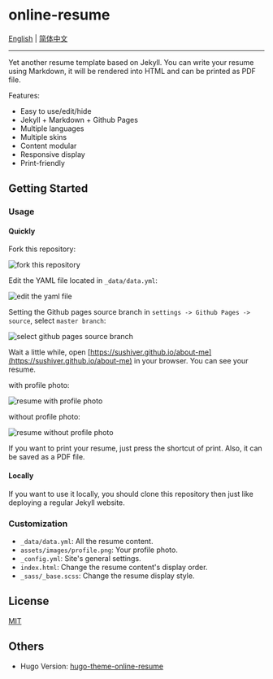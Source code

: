 # online-resume

[English](README.md) | [简体中文](README_CN.md)

---

Yet another resume template based on Jekyll. You can write your resume using Markdown, it will be rendered into HTML and can be printed as PDF file.

Features:

+ Easy to use/edit/hide
+ Jekyll + Markdown + Github Pages
+ Multiple languages
+ Multiple skins
+ Content modular
+ Responsive display
+ Print-friendly

## Getting Started

### Usage

#### Quickly

Fork this repository:

![](https://github.com/tarrex/online-resume/raw/master/assets/images/fork.png "fork this repository")

Edit the YAML file located in `_data/data.yml`:

![](https://github.com/tarrex/online-resume/raw/master/assets/images/edit.png "edit the yaml file")

Setting the Github pages source branch in `settings -> Github Pages -> source`, select `master branch`:

![](https://github.com/tarrex/online-resume/raw/master/assets/images/source.png "select github pages source branch")

Wait a little while, open [https://sushiver.github.io/about-me](https://sushiver.github.io/about-me) in your browser. You can see your resume.

with profile photo:

![](https://github.com/tarrex/online-resume/raw/master/assets/images/resume1.png "resume with profile photo")

without profile photo:

![](https://github.com/tarrex/online-resume/raw/master/assets/images/resume2.png "resume without profile photo")

If you want to print your resume, just press the shortcut of print. Also, it can be saved as a PDF file.

#### Locally

If you want to use it locally, you should clone this repository then just like deploying a regular Jekyll website.

### Customization

+ `_data/data.yml`: All the resume content.
+ `assets/images/profile.png`: Your profile photo.
+ `_config.yml`: Site's general settings.
+ `index.html`: Change the resume content's display order.
+ `_sass/_base.scss`: Change the resume display style.

## License

[MIT](https://choosealicense.com/licenses/mit/)

## Others

+ Hugo Version: [hugo-theme-online-resume](https://github.com/tarrex/hugo-theme-online-resume)
